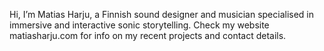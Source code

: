 Hi, I’m Matias Harju, a Finnish sound designer and musician specialised in immersive and interactive sonic storytelling.
Check my website matiasharju.com for info on my recent projects and contact details.

<!---
matiasharju/matiasharju is a ✨ special ✨ repository because its `README.md` (this file) appears on your GitHub profile.
You can click the Preview link to take a look at your changes.
--->
